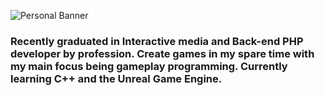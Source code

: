 ![Personal Banner](/dru-tanti/dru-tanti/images/banner.png)
### Recently graduated in Interactive media and Back-end PHP developer by profession. Create games in my spare time with my main focus being gameplay programming. Currently learning C++ and the Unreal Game Engine.

<!--
**dru-tanti/dru-tanti** is a ✨ _special_ ✨ repository because its `README.md` (this file) appears on your GitHub profile.

Here are some ideas to get you started:

- 🔭 I’m currently working on ...
- 🌱 I’m currently learning ...
- 👯 I’m looking to collaborate on ...
- 🤔 I’m looking for help with ...
- 💬 Ask me about ...
- 📫 How to reach me: ...
- 😄 Pronouns: ...
- ⚡ Fun fact: ...
-->
